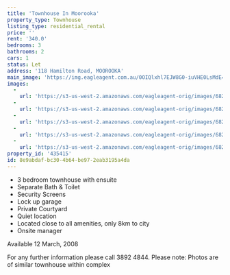 ```yaml
---
title: 'Townhouse In Moorooka'
property_type: Townhouse
listing_type: residential_rental
price: ''
rent: '340.0'
bedrooms: 3
bathrooms: 2
cars: 1
status: Let
address: '118 Hamilton Road, MOOROOKA'
main_image: 'https://img.eagleagent.com.au/0OIQlxhl7EJW8G0-iuVHE0LsMdE=/1280x854/smart/https://s3-us-west-2.amazonaws.com/eagleagent-orig/images/6824285/403010669-image-M.jpg'
images:
  -
    url: 'https://s3-us-west-2.amazonaws.com/eagleagent-orig/images/6824289/403010669-image-D.jpg'
  -
    url: 'https://s3-us-west-2.amazonaws.com/eagleagent-orig/images/6824288/403010669-image-C.jpg'
  -
    url: 'https://s3-us-west-2.amazonaws.com/eagleagent-orig/images/6824287/403010669-image-B.jpg'
  -
    url: 'https://s3-us-west-2.amazonaws.com/eagleagent-orig/images/6824286/403010669-image-A.jpg'
  -
    url: 'https://s3-us-west-2.amazonaws.com/eagleagent-orig/images/6824285/403010669-image-M.jpg'
property_id: '435415'
id: 8e9abdaf-bc30-4b64-be97-2eab3195a4da
---
```

 -  3 bedroom townhouse with ensuite
 -  Separate Bath & Toilet
 -  Security Screens
 -  Lock up garage
 -  Private Courtyard
 -  Quiet location
 -  Located close to all amenities, only 8km to city
 -  Onsite manager

Available 12 March, 2008

For any further information please call 3892 4844.
Please note: Photos are of similar townhouse within complex